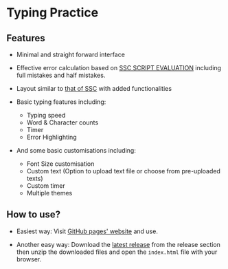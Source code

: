 # Typing Practice
## Features 
- Minimal and straight forward interface
- Effective error calculation based on [SSC SCRIPT EVALUATION](https://ssc.gov.in/for-candidates/script-evaluation) including full mistakes and half mistakes.

- Layout similar to [that of SSC](https://www3.digialm.com//OnlineAssessment/index.html?164@@M510) with added functionalities 
- Basic typing features including: 
  - Typing speed
  - Word & Character counts
  - Timer
  - Error Highlighting
- And some basic customisations including:
  - Font Size customisation
  - Custom text (Option to upload text file or choose from pre-uploaded texts)
  - Custom timer
  - Multiple themes

## How to use?
- Easiest way: Visit [GitHub pages' website](https://surajkadian.github.io/TypingPractice/) and use.

- Another easy way: Download the [latest release](https://github.com/SurajKadian/TypingPractice/releases/latest) from the release section then unzip the downloaded files and open the `index.html` file with your browser.
